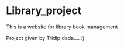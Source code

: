 # Library_project
This is a website for library book management

Project given by Tridip dada....    :)

